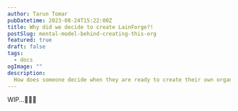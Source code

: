 ```yaml
---
author: Tarun Tomar
pubDatetime: 2023-08-24T15:22:00Z
title: Why did we decide to create LainForge?!
postSlug: mental-model-behind-creating-this-org
featured: true
draft: false
tags:
  - docs
ogImage: ""
description:
  How does someone decide when they are ready to create their own organization? Or should you do it too?
---
```


WIP...👩🏽‍🔧